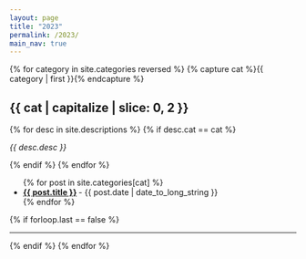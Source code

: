 ```yaml
---
layout: page
title: "2023"
permalink: /2023/
main_nav: true
---
```


{% for category in site.categories reversed %}
{% capture cat %}{{ category | first }}{% endcapture %}
<!-- {% assign cat = cat | slice: 0, -2 %} -->
<h2 id="{{cat}}">{{ cat | capitalize | slice: 0, 2 }}</h2>
{% for desc in site.descriptions %}
  {% if desc.cat == cat %}
    <p class="desc"><em>{{ desc.desc }}</em></p>
  {% endif %}
{% endfor %}
<ul class="posts-list">
{% for post in site.categories[cat] %}
  <li>
    <strong>
      <a href="{{ post.url | prepend: site.baseurl }}">{{ post.title }}</a>
    </strong>
    <span class="post-date">- {{ post.date | date_to_long_string }}</span>
  </li>
{% endfor %}
</ul>
{% if forloop.last == false %}<hr>{% endif %}
{% endfor %}
<br>

